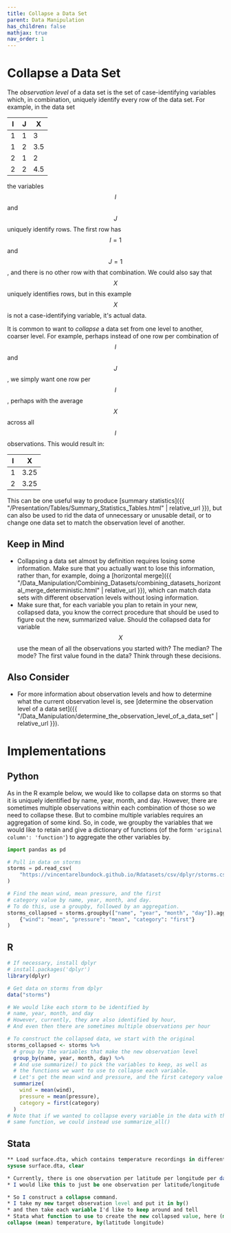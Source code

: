 ```yaml
---
title: Collapse a Data Set
parent: Data Manipulation
has_children: false
mathjax: true
nav_order: 1
---
```


# Collapse a Data Set

The *observation level* of a data set is the set of case-identifying variables which, in combination, uniquely identify every row of the data set. For example, in the data set

| I | J | X |
| - | - | - |
| 1 | 1 | 3 |
| 1 | 2 | 3.5 |
| 2 | 1 | 2 |
| 2 | 2 | 4.5 |

the variables $$I$$ and $$J$$ uniquely identify rows. The first row has $$I = 1$$ and $$J = 1$$, and there is no other row with that combination. We could also say that $$X$$ uniquely identifies rows, but in this example $$X$$ is not a case-identifying variable, it's actual data.

It is common to want to *collapse* a data set from one level to another, coarser level. For example, perhaps instead of one row per combination of $$I$$ and $$J$$, we simply want one row per $$I$$, perhaps with the average $$X$$ across all $$I$$ observations. This would result in:

| I |  X |
| - | - |
| 1 | 3.25 |
| 2 | 3.25 |

This can be one useful way to produce [summary statistics]({{ "/Presentation/Tables/Summary_Statistics_Tables.html" | relative_url }}), but can also be used to rid the data of unnecessary or unusable detail, or to change one data set to match the observation level of another.

## Keep in Mind

- Collapsing a data set almost by definition requires losing some information. Make sure that you actually want to lose this information, rather than, for example, doing a [horizontal merge]({{ "/Data_Manipulation/Combining_Datasets/combining_datasets_horizontal_merge_deterministic.html" | relative_url }}), which can match data sets with different observation levels without losing information.
- Make sure that, for each variable you plan to retain in your new, collapsed data, you know the correct procedure that should be used to figure out the new, summarized value. Should the collapsed data for variable $$X$$ use the mean of all the observations you started with? The median? The mode? The first value found in the data? Think through these decisions.

## Also Consider

- For more information about observation levels and how to determine what the current observation level is, see [determine the observation level of a data set]({{ "/Data_Manipulation/determine_the_observation_level_of_a_data_set" | relative_url }}).

# Implementations

## Python

As in the R example below, we would like to collapse data on storms so that it is uniquely identified by name, year, month, and day. However, there are sometimes multiple observations within each combination of those so we need to collapse these. But to combine multiple variables requires an aggregation of some kind. So, in code, we groupby the variables that we would like to retain and give a dictionary of functions (of the form `'original column': 'function'`) to aggregate the other variables by.

```python
import pandas as pd

# Pull in data on storms
storms = pd.read_csv(
    "https://vincentarelbundock.github.io/Rdatasets/csv/dplyr/storms.csv"
)

# Find the mean wind, mean pressure, and the first
# category value by name, year, month, and day.
# To do this, use a groupby, followed by an aggregation.
storms_collapsed = storms.groupby(["name", "year", "month", "day"]).agg(
    {"wind": "mean", "pressure": "mean", "category": "first"}
)

```

## R

```r
# If necessary, install dplyr
# install.packages('dplyr')
library(dplyr)

# Get data on storms from dplyr
data("storms")

# We would like each storm to be identified by
# name, year, month, and day
# However, currently, they are also identified by hour,
# And even then there are sometimes multiple observations per hour

# To construct the collapsed data, we start with the original
storms_collapsed <- storms %>%
  # group by the variables that make the new observation level
  group_by(name, year, month, day) %>%
  # And use summarize() to pick the variables to keep, as well as
  # the functions we want to use to collapse each variable.
  # Let's get the mean wind and pressure, and the first category value
  summarize(
    wind = mean(wind),
    pressure = mean(pressure),
    category = first(category)
  )
# Note that if we wanted to collapse every variable in the data with the
# same function, we could instead use summarize_all()
```

## Stata

```stata
** Load surface.dta, which contains temperature recordings in different locations
sysuse surface.dta, clear

* Currently, there is one observation per latitude per longitude per date
* I would like this to just be one observation per latitude/longitude

* So I construct a collapse command.
* I take my new target observation level and put it in by()
* and then take each variable I'd like to keep around and tell
* Stata what function to use to create the new collapsed value, here (mean)
collapse (mean) temperature, by(latitude longitude)
```
